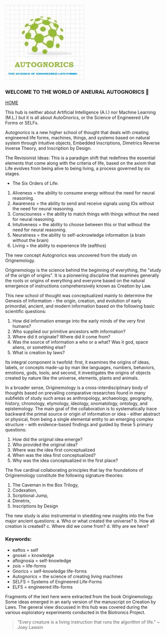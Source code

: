![AutoGnorics](gnorics.jpg)
### WELCOME TO THE WORLD OF ANEURAL AUTOGNORICS 👋
[HOME](https://autognorics.github.io/) 

This hub is neither about Artificial Intelligence (A.I.) nor Machine Learning (M.L.) but it is all about AutoGnorics,
or the Science of Engineered Life Forms or SELFs.

Autognorics is a new higher school of thought that deals with creating engineered life forms, 
machines, things, and systems based on natural system through Intuitive objects, Embedded Inscriptions, Dimetrics
Reverse Inverse Theory, and Inscription by Design.

The Revisionist Ideas:
This is a paradigm shift that redefines the essential elements that come along with the criteria of life, 
based on the axiom that Life evolves from being alive to being living, a process governed by six stages.

- The Six Orders of Life:
1. Aliveness = the ability to consume energy without the need for neural reasoning.
2. Awareness = the ability to send and receive signals using IOs without the need for neural reasoning.
3. Consciouness = the ability to match things with things without the need for neural reasoning.
4. Intutiveness = the ability to choose between this or that without the need for neural reasoning.
5. Neuralness = the ability to self-acknowledge information (a brain without the brain)
6. Living = the ability to experience life (eafthos)

The new concept Autognorics was uncovered from the study on Orignemology.

Originemology is the science behind the beginning of everything, the "study of the origin of origins". It is a pioneering discipline that examines generally the roots or origins of everything and everyone based on the natural emergence of instructions comprehensively known as Creation by Law.

This new school of thought was conceptualized mainly to determine the Genesis of Information - the origin, creation, and evolution of early primordial, ancient, and modern information based on the following basic scientific questions:

1. How did information emerge into the early minds of the very first humans?
2. Who supplied our primitive ancestors with information?
3. Where did it originate? Where did it come from?
4. Was the source of information a who or a what? Was it god, space aliens, or something else?
5. What is creation by laws?

Its integral component is twofold: first, it examines the origins of ideas, labels, or concepts made-up by man like languages, numbers, behaviors, emotions, gods, tools; and second, it investigates the origins of objects created by nature like the universe, elements, plants and animals.

In a broader sense, Originemology is a cross-interdisciplinary body of thoughts based on prevailing comparative researches found in many subfields of study such areas as anthropology, archaeology, geography, history, chronology, etymology, ideology, onomatology, ontology, and epistemology. The main goal of the collaboration is to systematically trace backward the primal source or origin of information or idea - either abstract or physical, from being a single elemental entity to an emerging complex structure - with evidence-based findings and guided by these 5 primary questions:

1. How did the original idea emerge?
2. Who provided the original idea?
3. Where was the idea first conceptualized
4. When was the idea first conceptualized?
5. Why was the idea conceptualized in the first place?

The five cardinal collaborating principles that lay the foundations of Originemology constitute the following signature theories:
1. The Caveman in the Box Trilogy,
2. Codexation,
3. Scriptional Jump,
4. Dimetrix,
5. Inscriptions by Design

The new study is also instrumental in shedding new insights into the five major ancient questions:
a. Who or what created the universe?
b. How all creation is created?
c. Where did we come from?
d. Why are we here?

### Keywords:
-    eaftos = self
-    gnosei = knowledge
-    aftognosia = self-knowledge
-    zois = life-forms
-    Gnorics = self-knowledge life-forms
-    Autognorics = the science of creating living machines
-    SELFS = Systems of Engineered Life-Forms
-    ELFS = engineered life-forms

Fragments of the text here were extracted from the book Originemology. Some ideas emerged in an early version of the manuscript on Creation by Laws. The general view discussed in this hub was covered during the various exploratory experiments conducted in the Biotronics Project.


> "Every creature is a living instruction that runs the algorithm of life." ~ Joey Lawsin

<!--
**Autognorics/Autognorics** is a ✨ _special_ ✨ repository because its `README.md` (this file) appears on your GitHub profile.

Here are some ideas to get you started:

-

- 👯 I’m looking to collaborate on ...
- 🤔 I’m looking for help with ...
- 💬 Ask me about ...
- 📫 How to reach me: ...
- 😄 Pronouns: ...

-->
